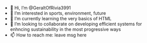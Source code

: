 - 👋 Hi, I’m @GeraltOfRivia3991
- 👀 I’m interested in sports, environment, future
- 🌱 I’m currently learning the very basics of HTML
- 💞️ I’m looking to collaborate on developing efficient systems for enhncing sustainability in the most progressive ways
- 📫 How to reach me: leave msg here

<!---
GeraltOfRivia3991/GeraltOfRivia3991 is a ✨ special ✨ repository because its `README.md` (this file) appears on your GitHub profile.
You can click the Preview link to take a look at your changes.
--->
